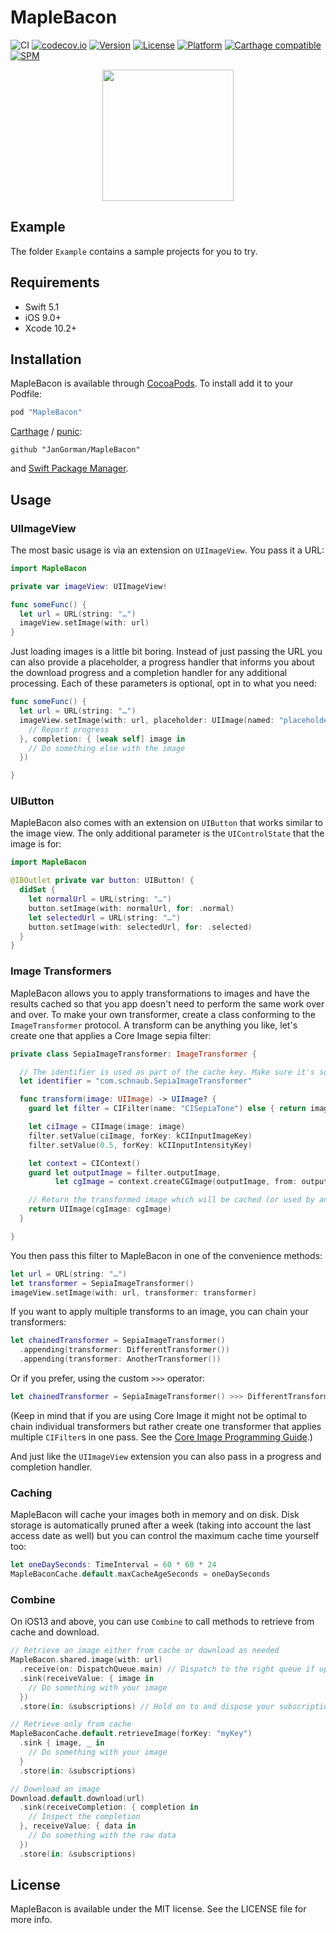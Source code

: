 # MapleBacon

![CI](https://github.com/JanGorman/MapleBacon/workflows/CI/badge.svg)
[![codecov.io](https://codecov.io/github/JanGorman/MapleBacon/coverage.svg)](https://codecov.io/github/JanGorman/MapleBacon)
[![Version](https://img.shields.io/cocoapods/v/MapleBacon.svg?style=flat)](http://cocoapods.org/pods/MapleBacon)
[![License](https://img.shields.io/cocoapods/l/MapleBacon.svg?style=flat)](http://cocoapods.org/pods/MapleBacon)
[![Platform](https://img.shields.io/cocoapods/p/MapleBacon.svg?style=flat)](http://cocoapods.org/pods/MapleBacon)
[![Carthage compatible](https://img.shields.io/badge/Carthage-compatible-4BC51D.svg?style=flat)](https://github.com/Carthage/Carthage)
[![SPM](https://img.shields.io/badge/spm-compatible-brightgreen.svg?style=flat)](https://swift.org/package-manager)

<p align="center"><img src="https://www.dropbox.com/s/mlquw9k6ogvspox/MapleBacon.png?raw=1" height="210"/></p>

## Example

The folder `Example` contains a sample projects for you to try.

## Requirements

- Swift 5.1
- iOS 9.0+
- Xcode 10.2+

## Installation

MapleBacon is available through [CocoaPods](http://cocoapods.org). To install add it to your Podfile:

```ruby
pod "MapleBacon"
```

[Carthage](https://github.com/Carthage/Carthage) / [punic](https://github.com/schwa/punic):

```ogdl
github "JanGorman/MapleBacon"
```

and [Swift Package Manager](https://swift.org/package-manager).

## Usage

### UIImageView

The most basic usage is via an extension on `UIImageView`. You pass it a URL:

```swift
import MapleBacon

private var imageView: UIImageView!

func someFunc() {
  let url = URL(string: "…")
  imageView.setImage(with: url)
}
```

Just loading images is a little bit boring. Instead of just passing the URL you can also provide a placeholder, a progress handler that informs you about the download progress and a completion handler for any additional processing. Each of these parameters is optional, opt in to what you need:

```swift
func someFunc() {
  let url = URL(string: "…")
  imageView.setImage(with: url, placeholder: UIImage(named: "placeholder"), progress: { received, total in
    // Report progress
  }, completion: { [weak self] image in
    // Do something else with the image
  })

}
```

### UIButton

MapleBacon also comes with an extension on `UIButton` that works similar to the image view. The only additional parameter is the `UIControlState` that the image is for:

```swift
import MapleBacon

@IBOutlet private var button: UIButton! {
  didSet {
    let normalUrl = URL(string: "…")
    button.setImage(with: normalUrl, for: .normal)
    let selectedUrl = URL(string: "…")
    button.setImage(with: selectedUrl, for: .selected)
  }
}
```

### Image Transformers

MapleBacon allows you to apply transformations to images and have the results cached so that you app doesn't need to perform the same work over and over. To make your own transformer, create a class conforming to the `ImageTransformer` protocol. A transform can be anything you like, let's create one that applies a Core Image sepia filter:

```swift
private class SepiaImageTransformer: ImageTransformer {

  // The identifier is used as part of the cache key. Make sure it's something unique
  let identifier = "com.schnaub.SepiaImageTransformer"

  func transform(image: UIImage) -> UIImage? {
    guard let filter = CIFilter(name: "CISepiaTone") else { return image }

    let ciImage = CIImage(image: image)
    filter.setValue(ciImage, forKey: kCIInputImageKey)
    filter.setValue(0.5, forKey: kCIInputIntensityKey)

    let context = CIContext()
    guard let outputImage = filter.outputImage,
          let cgImage = context.createCGImage(outputImage, from: outputImage.extent) else { return image }

    // Return the transformed image which will be cached (or used by another transformer)
    return UIImage(cgImage: cgImage)
  }

}
```

You then pass this filter to MapleBacon in one of the convenience methods:

```swift
let url = URL(string: "…")
let transformer = SepiaImageTransformer()
imageView.setImage(with: url, transformer: transformer)
```

If you want to apply multiple transforms to an image, you can chain your transformers:

```swift
let chainedTransformer = SepiaImageTransformer()
  .appending(transformer: DifferentTransformer())
  .appending(transformer: AnotherTransformer())
```

Or if you prefer, using the custom `>>>` operator:

```swift
let chainedTransformer = SepiaImageTransformer() >>> DifferentTransformer() >>> AnotherTransformer()
```

(Keep in mind that if you are using Core Image it might not be optimal to chain individual transformers but rather create one transformer that applies multiple `CIFilter`s in one pass. See the [Core Image Programming Guide](https://developer.apple.com/library/content/documentation/GraphicsImaging/Conceptual/CoreImaging/ci_intro/ci_intro.html#//apple_ref/doc/uid/TP30001185).)

And just like the `UIImageView` extension you can also pass in a progress and completion handler.

### Caching

MapleBacon will cache your images both in memory and on disk. Disk storage is automatically pruned after a week (taking into account the last access date as well) but you can control the maximum cache time yourself too:

```swift
let oneDaySeconds: TimeInterval = 60 * 60 * 24
MapleBaconCache.default.maxCacheAgeSeconds = oneDaySeconds
```

### Combine

On iOS13 and above, you can use `Combine` to call methods to retrieve from cache and download.

```swift
// Retrieve an image either from cache or download as needed
MapleBacon.shared.image(with: url)
  .receive(on: DispatchQueue.main) // Dispatch to the right queue if updating the UI
  .sink(receiveValue: { image in
    // Do something with your image
  })
  .store(in: &subscriptions) // Hold on to and dispose your subscriptions

// Retrieve only from cache
MapleBaconCache.default.retrieveImage(forKey: "myKey")
  .sink { image, _ in
    // Do something with your image
  }
  .store(in: &subscriptions)

// Download an image
Download.default.download(url)
  .sink(receiveCompletion: { completion in
    // Inspect the completion
  }, receiveValue: { data in 
    // Do something with the raw data
  })
  .store(in: &subscriptions)
```

## License

MapleBacon is available under the MIT license. See the LICENSE file for more info.
